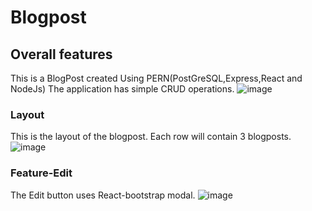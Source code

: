 # Blogpost
## Overall features
This is a BlogPost created Using PERN(PostGreSQL,Express,React and NodeJs)
The application has simple CRUD operations.
![image](https://user-images.githubusercontent.com/88974230/196684789-8b02b808-a918-491e-b1bd-48091a2801bb.png)
### Layout
This is the layout of the blogpost. Each row will contain 3 blogposts.
![image](https://user-images.githubusercontent.com/88974230/196685672-22fb681d-e921-43e7-8a22-46f29bc6f33f.png)
### Feature-Edit
The Edit button uses React-bootstrap modal.
![image](https://user-images.githubusercontent.com/88974230/196685725-4aa880fa-9ff7-4511-83b5-cae24263f2c2.png)

